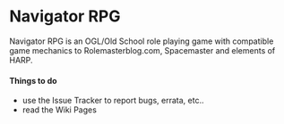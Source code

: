 # Navigator RPG

Navigator RPG is an OGL/Old School role playing game with compatible game mechanics to Rolemasterblog.com, Spacemaster and elements of HARP.

#### Things to do

* use the Issue Tracker to report bugs, errata, etc..
* read the Wiki Pages
